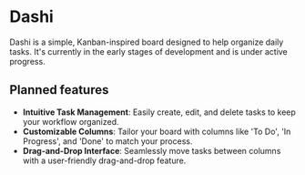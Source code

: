 # Dashi

Dashi is a simple, Kanban-inspired board designed to help organize daily tasks. It's currently in the early stages of development and is under active progress.

## Planned features

- **Intuitive Task Management**: Easily create, edit, and delete tasks to keep your workflow organized.
- **Customizable Columns**: Tailor your board with columns like 'To Do', 'In Progress', and 'Done' to match your process.
- **Drag-and-Drop Interface**: Seamlessly move tasks between columns with a user-friendly drag-and-drop feature.
